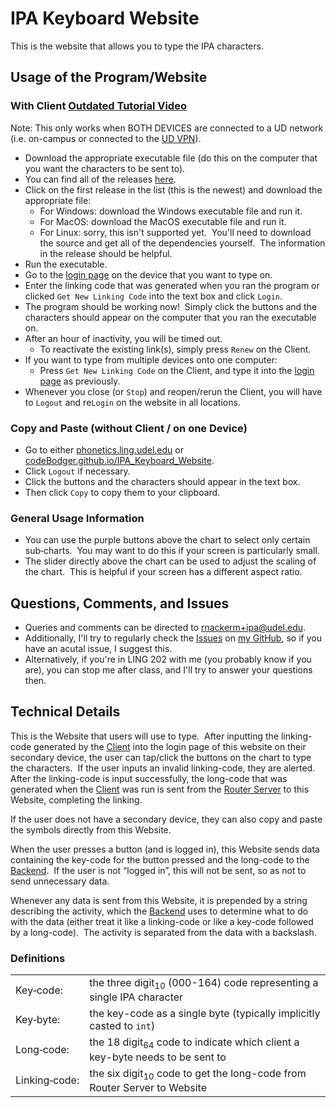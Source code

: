 # IPA Keyboard Website
This is the website that allows you to type the IPA characters.

## Usage of the Program/Website
### With Client [Outdated Tutorial Video](https://youtu.be/Dq0mX-xQkGM)
Note: This only works when BOTH DEVICES are connected to a UD network (i.e. on-campus or connected to the [UD VPN](https://udeploy.udel.edu/software/anyconnect-vpn/)).
- Download the appropriate executable file (do this on the computer that you want the characters to be sent to).
- You can find all of the releases [here](https://github.com/codeBodger/IPA_Keyboard_Client_with_Robot/releases).
- Click on the first release in the list (this is the newest) and download the appropriate file:
  - For Windows: download the Windows executable file and run it.
  - For MacOS: download the MacOS executable file and run it.
  - For Linux: sorry, this isn't supported yet.&nbsp; You'll need to download the source and get all of the dependencies yourself.&nbsp; The information in the release should be helpful.
- Run the executable.
- Go to the [login page](https://phonetics.ling.udel.edu/login) on the device that you want to type on.
- Enter the linking code that was generated when you ran the program or clicked `Get New Linking Code` into the text box and click `Login`.
- The program should be working now!&nbsp; Simply click the buttons and the characters should appear on the computer that you ran the executable on.
- After an hour of inactivity, you will be timed out.
  - To reactivate the existing link(s), simply press `Renew` on the Client.
- If you want to type from multiple devices onto one computer:
  - Press `Get New Linking Code` on the Client, and type it into the [login page](https://phonetics.ling.udel.edu/login) as previously.
- Whenever you close (or `Stop`) and reopen/rerun the Client, you will have to `Logout` and re`Login` on the website in all locations.
### Copy and Paste (without Client / on one Device)
- Go to either [phonetics.ling.udel.edu](https://phonetics.ling.udel.edu/) or [codeBodger.github.io/IPA_Keyboard_Website](https://codebodger.github.io/IPA_Keyboard_Website/).
- Click `Logout` if necessary.
- Click the buttons and the characters should appear in the text box.
- Then click `Copy` to copy them to your clipboard.
### General Usage Information
- You can use the purple buttons above the chart to select only certain sub&#x2011;charts.&nbsp; You may want to do this if your screen is particularly small.
- The slider directly above the chart can be used to adjust the scaling of the chart.&nbsp; This is helpful if your screen has a different aspect ratio.

## Questions, Comments, and Issues
- Queries and comments can be directed to [rnackerm+ipa@udel.edu](rnackerm+ipa@udel.edu).
- Additionally, I'll try to regularly check the [Issues](https://github.com/codeBodger/IPA_Keyboard_Client_with_Robot/issues) on [my GitHub](https://github.com/codeBodger), so if you have an acutal issue, I suggest this.
- <!-- Make sure to update this everywhere. -->Alternatively, if you're in LING 202 with me (you probably know if you are), you can stop me after class, and I'll try to answer your questions then.

## Technical Details
This is the Website that users will use to type.&nbsp; After inputting the linking-code generated by the [Client](https://github.com/codeBodger/IPA_Keyboard_Client_with_Robot?tab=readme-ov-file#readme) into the login page of this website on their secondary device, the user can tap/click the buttons on the chart to type the characters.&nbsp; If the user inputs an invalid linking-code, they are alerted.&nbsp; After the linking-code is input successfully, the long-code that was generated when the [Client](https://github.com/codeBodger/IPA_Keyboard_Client_with_Robot?tab=readme-ov-file#readme) was run is sent from the [Router Server](https://github.com/codeBodger/IPA_Keyboard_Router_Server?tab=readme-ov-file#readme) to this Website, completing the linking. 

If the user does not have a secondary device, they can also copy and paste the symbols directly from this Website. 

When the user presses a button (and is logged in), this Website sends data containing the key-code for the button pressed and the long-code to the [Backend](https://github.com/codeBodger/IPA_Keyboard_Website_Backend?tab=readme-ov-file#readme).&nbsp; If the user is not “logged in”, this will not be sent, so as not to send unnecessary data.

Whenever any data is sent from this Website, it is prepended by a string describing the activity, which the [Backend](https://github.com/codeBodger/IPA_Keyboard_Website_Backend?tab=readme-ov-file#readme) uses to determine what to do with the data (either treat it like a linking-code or like a key-code followed by a long-code).&nbsp; The activity is separated from the data with a backslash.

### Definitions
|               |                                                                                        |
| ------------- | -------------------------------------------------------------------------------------- |
| Key‑code:     | the three digit<sub>10</sub> (000-164) code representing a single IPA character        |
| Key‑byte:     | the key-code as a single byte (typically implicitly casted to `int`)                   |
| Long‑code:    | the 18 digit<sub>64</sub> code to indicate which client a key-byte needs to be sent to |
| Linking‑code: | the six digit<sub>10</sub> code to get the long-code from Router Server to Website     |
